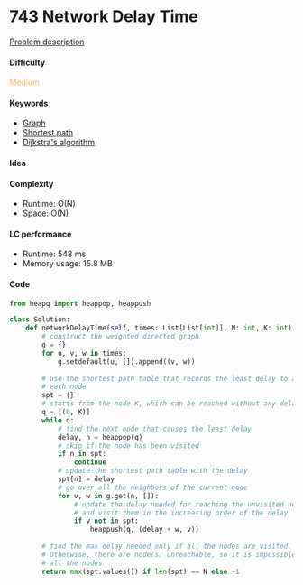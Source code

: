 743 Network Delay Time
=======================
[Problem description](https://leetcode.com/problems/network-delay-time/)

#### Difficulty
<span style="color:#FABC60">Medium</span>

#### Keywords
- [Graph](../categories/graph.md)
- [Shortest path](../categories/shortest_path.md)
- [Dijkstra's algorithm](../categories/dijkstra.md)
  
#### Idea


#### Complexity
- Runtime: O(N)
- Space: O(N)
  
#### LC performance
- Runtime: 548 ms
- Memory usage: 15.8 MB

#### Code
```python
from heapq import heappop, heappush

class Solution:
    def networkDelayTime(self, times: List[List[int]], N: int, K: int) -> int:
        # construct the weighted directed graph
        g = {}
        for u, v, w in times:
            g.setdefault(u, []).append((v, w))
            
        # use the shortest path table that records the least delay to arrive at 
        # each node
        spt = {}
        # starts from the node K, which can be reached without any delay
        q = [(0, K)]
        while q:
            # find the next node that causes the least delay
            delay, n = heappop(q)
            # skip if the node has been visited
            if n in spt:
                continue
            # update the shortest path table with the delay
            spt[n] = delay
            # go over all the neighbors of the current node
            for v, w in g.get(n, []):
                # update the delay needed for reaching the unvisited neighbors 
                # and visit them in the increasing order of the delay
                if v not in spt:
                    heappush(q, (delay + w, v))
        
        # find the max delay needed only if all the nodes are visited. 
        # Otherwise, there are node(s) unreachable, so it is impossible to visit 
        # all the nodes
        return max(spt.values()) if len(spt) == N else -1
```